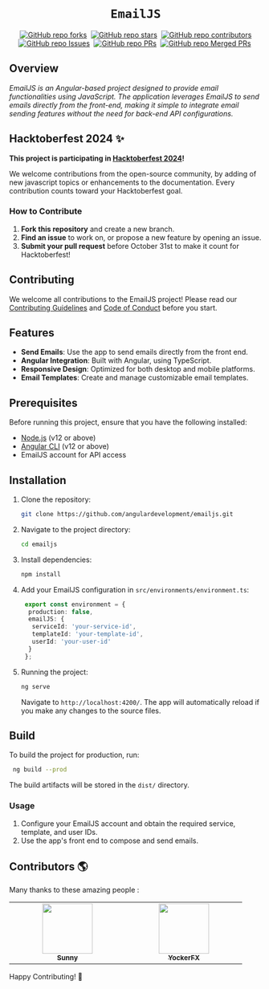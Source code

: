 # <div align="center">`EmailJS`</div>
<div align="center">

[![GitHub repo forks](https://img.shields.io/github/forks/angulardevelopment/emailjs?style=flat&logo=github&logoColor=whitesmoke&label=Forks)](https://github.com/angulardevelopment/emailjs/network)&#160;
[![GitHub repo stars](https://img.shields.io/github/stars/angulardevelopment/emailjs?style=flat&logo=github&logoColor=whitesmoke&label=Stars)](https://github.com/angulardevelopment/emailjs/stargazers)&#160;
[![GitHub repo contributors](https://img.shields.io/github/contributors-anon/angulardevelopment/emailjs?style=flat&logo=github&logoColor=whitesmoke&label=Contributors)](https://github.com/angulardevelopment/emailjs/graphs/contributors)
[![GitHub repo Issues](https://img.shields.io/github/issues/angulardevelopment/emailjs?style=flat&logo=github&logoColor=red&label=Issues)](https://github.com/angulardevelopment/emailjs/issues)&#160;
[![GitHub repo PRs](https://img.shields.io/github/issues-pr/angulardevelopment/emailjs?style=flat&logo=github&logoColor=orange&label=PRs)](https://github.com/angulardevelopment/emailjs/pulls)&#160;
[![GitHub repo Merged PRs](https://img.shields.io/github/issues-search/angulardevelopment/emailjs?style=flat&logo=github&logoColor=green&label=Merged%20PRs&query=is%3Amerged)](https://github.com/angulardevelopment/emailjs/pulls?q=is%3Apr+is%3Amerged)&#160;

</div>

## Overview
*EmailJS is an Angular-based project designed to provide email functionalities using JavaScript. The application leverages EmailJS to send emails directly from the front-end, making it simple to integrate email sending features without the need for back-end API configurations.*

## Hacktoberfest 2024 ✨

**This project is participating in [Hacktoberfest 2024](https://hacktoberfest.com/)!**

We welcome contributions from the open-source community, by adding of new javascript topics or enhancements to the documentation. Every contribution counts toward your Hacktoberfest goal.

### How to Contribute
1. **Fork this repository** and create a new branch.
2. **Find an issue** to work on, or propose a new feature by opening an issue.
3. **Submit your pull request** before October 31st to make it count for Hacktoberfest!
   
## Contributing

We welcome all contributions to the EmailJS project! Please read our [Contributing Guidelines](CONTRIBUTING.md) and [Code of Conduct](CODE_OF_CONDUCT.md) before you start.

## Features

- **Send Emails**: Use the app to send emails directly from the front end.
- **Angular Integration**: Built with Angular, using TypeScript.
- **Responsive Design**: Optimized for both desktop and mobile platforms.
- **Email Templates**: Create and manage customizable email templates.

## Prerequisites

Before running this project, ensure that you have the following installed:

- [Node.js](https://nodejs.org/) (v12 or above)
- [Angular CLI](https://angular.io/cli) (v12 or above)
- EmailJS account for API access

## Installation

1. Clone the repository:
   ```bash
   git clone https://github.com/angulardevelopment/emailjs.git
   ```
2. Navigate to the project directory:
   ```bash
   cd emailjs
   ```
3. Install dependencies:
   ```bash
   npm install
   ```
4. Add your EmailJS configuration in `src/environments/environment.ts`:
   ```ts
    export const environment = {
     production: false,
     emailJS: {
      serviceId: 'your-service-id',
      templateId: 'your-template-id',
      userId: 'your-user-id'
     }
    };
    ```
5. Running the project:
   ```bash
   ng serve
   ```
   Navigate to `http://localhost:4200/`. The app will automatically reload if you make any changes to the source files.

## Build
To build the project for production, run:

  ```bash
   ng build --prod
  ```
The build artifacts will be stored in the `dist/` directory.

### Usage
1. Configure your EmailJS account and obtain the required service, template, and user IDs.
2. Use the app's front end to compose and send emails.

## Contributors 🌎

Many thanks to these amazing people :
<!-- ALL-CONTRIBUTORS-LIST:START - Do not remove or modify this section -->
<!-- prettier-ignore-start -->
<!-- markdownlint-disable -->
<table>
  <tbody>
    <tr>
      <td align="center" valign="top" width="25%"><a href="https://github.com/sunny7899"><img src="https://avatars.githubusercontent.com/u/15168009?v=4" width="100px;"/><br /><sub><b>Sunny</b></sub></a><br /></td>
      <td align="center" valign="top" width="25%"><a href="https://github.com/yockerfx"><img src="https://avatars.githubusercontent.com/u/61665083?v=4" width="100px;"/><br /><sub><b>YockerFX</b></sub></a><br /></td>
    </tr>
  </tbody>
</table>
<!-- markdownlint-restore -->
<!-- prettier-ignore-end -->
<!-- ALL-CONTRIBUTORS-LIST:END -->

Happy Contributing! 🚀
